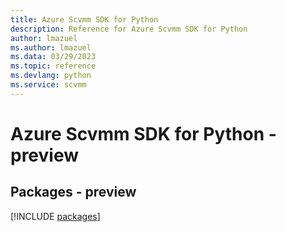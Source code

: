 ```yaml
---
title: Azure Scvmm SDK for Python
description: Reference for Azure Scvmm SDK for Python
author: lmazuel
ms.author: lmazuel
ms.data: 03/29/2023
ms.topic: reference
ms.devlang: python
ms.service: scvmm
---
```

# Azure Scvmm SDK for Python - preview
## Packages - preview
[!INCLUDE [packages](scvmm-index.md)]